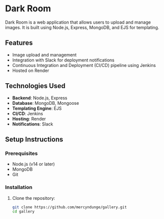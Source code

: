 # Dark Room

Dark Room is a web application that allows users to upload and manage images. It is built using Node.js, Express, MongoDB, and EJS for templating.

## Features
- Image upload and management
- Integration with Slack for deployment notifications
- Continuous Integration and Deployment (CI/CD) pipeline using Jenkins
- Hosted on Render

## Technologies Used
- **Backend**: Node.js, Express
- **Database**: MongoDB, Mongoose
- **Templating Engine**: EJS
- **CI/CD**: Jenkins
- **Hosting**: Render
- **Notifications**: Slack

## Setup Instructions

### Prerequisites
- Node.js (v14 or later)
- MongoDB
- Git

### Installation
1. Clone the repository:
   ```bash
   git clone https://github.com/mercyndunge/gallery.git
   cd gallery
